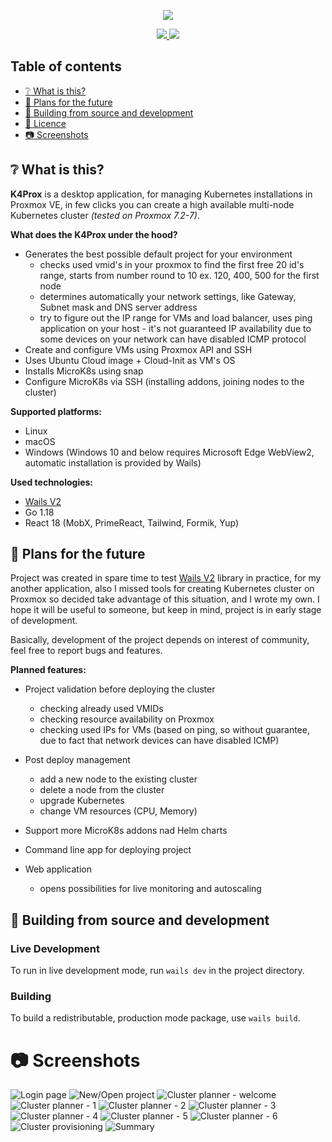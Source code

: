 <p align="center">
  <img src="././screenshots/logo.png">
</p>
<p align="center">
  <a href="https://github.com/dsieradzki/k4prox/blob/main/LICENCE">
    <img src="https://img.shields.io/badge/License-MIT-blue.svg">
  </a>
  <a href="https://goreportcard.com/report/github.com/dsieradzki/k4prox">
    <img src="https://goreportcard.com/badge/github.com/dsieradzki/k4prox"/>
  </a>
</p>

## Table of contents

- [:grey_question: What is this?](#what-is-this)
- [:pushpin: Plans for the future](#plans-for-the-future)
- [:hammer: Building from source and development](#building-from-source-and-development)
- [:blue_book: Licence](./LICENCE)
- [:camera: Screenshots](#screenshots)

## :grey_question: What is this?

**K4Prox** is a desktop application, for managing Kubernetes installations in Proxmox VE, in few clicks you can
create a high available multi-node Kubernetes cluster
*(tested on Proxmox 7.2-7)*.

**What does the K4Prox under the hood?**

- Generates the best possible default project for your environment
    * checks used vmid's in your proxmox to find the first free 20 id's
      range, starts from number round to 10 ex. 120, 400, 500 for the first node
    * determines automatically your network settings, like Gateway, Subnet mask and DNS server address
    * try to figure out the IP range for VMs and load balancer, uses ping
      application on your host - it's not guaranteed IP availability due to some devices on your network can have
      disabled ICMP protocol
- Create and configure VMs using Proxmox API and SSH
- Uses Ubuntu Cloud image + Cloud-Init as VM's OS
- Installs MicroK8s using snap
- Configure MicroK8s via SSH (installing addons, joining nodes to the cluster)

**Supported platforms:**

- Linux
- macOS
- Windows (Windows 10 and below requires Microsoft Edge WebView2, automatic installation is provided by Wails)

**Used technologies:**

- [Wails V2](https://wails.io/)
- Go 1.18
- React 18 (MobX, PrimeReact, Tailwind, Formik, Yup)

## :pushpin: Plans for the future

Project was created in spare time to test [Wails V2](https://wails.io/) library in practice, for my another
application,
also I missed tools for creating Kubernetes cluster on Proxmox so decided take advantage of this situation,
and I wrote my own. I hope it will be useful to someone, but keep in mind, project is in early stage of development.

Basically, development of the project depends on interest of community, feel free to report bugs and features.

**Planned features:**

- Project validation before deploying the cluster
    * checking already used VMIDs
    * checking resource availability on Proxmox
    * checking used IPs for VMs (based on ping, so without guarantee, due to fact that network devices can have disabled
      ICMP)
- Post deploy management
    * add a new node to the existing cluster
    * delete a node from the cluster
    * upgrade Kubernetes
    * change VM resources (CPU, Memory)

- Support more MicroK8s addons nad Helm charts
- Command line app for deploying project
- Web application
    * opens possibilities for live monitoring and autoscaling

## :hammer: Building from source and development

### Live Development

To run in live development mode, run `wails dev` in the project directory.

### Building

To build a redistributable, production mode package, use `wails build`.

# :camera: Screenshots

![Login page](./screenshots/1.png)
![New/Open project](./screenshots/2.png)
![Cluster planner - welcome](./screenshots/3.png)
![Cluster planner - 1](./screenshots/3_1.png)
![Cluster planner - 2](./screenshots/3_2.png)
![Cluster planner - 3](./screenshots/3_3.png)
![Cluster planner - 4](./screenshots/3_4.png)
![Cluster planner - 5](./screenshots/3_5.png)
![Cluster planner - 6](./screenshots/3_6.png)
![Cluster provisioning](./screenshots/4.png)
![Summary](./screenshots/5.png)